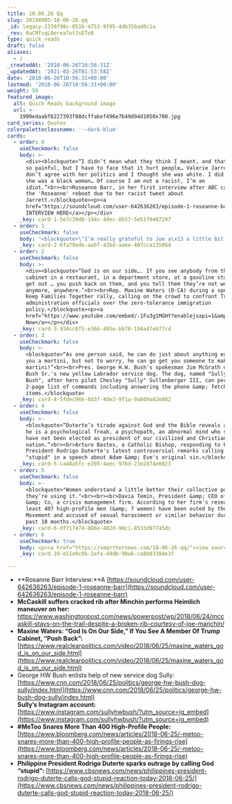 ```yaml
---
title: 18.06.26 Qq
slug: 20190905-18-06-26-qq
_id: legacy-2339f98c-051b-4752-9f05-4db356ad0c1a
_rev: 0aCMfzqL0erea7otJsETo0
type: quick_reads
draft: false
aliases:
  - /
_createdAt: '2018-06-26T10:56:31Z'
_updatedAt: '2021-03-26T01:53:58Z'
date: '2018-06-26T10:56:31+00:00'
lastmod: '2018-06-26T10:56:31+00:00'
weight: 50
featured_image:
  alt: Quick Reads background image
  url: >-
    1999edaabf6227393f88dcffabef496e7b49d94d1050x700.jpg
card_series: Quotes
colorpaletteclassname: '--dark-blue'
cards:
  - order: 0
    useCheckmark: false
    body: >-
      <div><blockquote>“I didn’t mean what they think I meant, and that’s what’s
      so painful, but I have to face that it hurt people… Valerie Jarrett, I
      don’t agree with her politics and I thought she was white. I did not know
      she was a black woman… Of course I am not a racist, I’m an
      idiot.”<br><br>Roseanne Barr, in her first interview after ABC cancelled
      the 'Roseanne' reboot due to her racist tweet about
      Jarrett.</blockquote><p><a
      href="https://soundcloud.com/user-642636263/episode-1-roseanne-barr">HEAR
      INTERVIEW HERE</a></p></div>
    _key: card-1-5e7c39d0-144c-4dec-8b57-5e51f0487297
  - order: 1
    useCheckmark: false
    body: "<blockquote>\"I’m really grateful to Joe a\x13 a little bit of a sore rib for a couple of weeks is no big deal.”<br><br>Senator Claire McCaskill (D-MO) joked she was avoiding hugs after fellow Senator Joe Manchin (D-WV) broke a rib while saving her with the Heimlich maneuver while she was choking. Manchin &amp; McCaskill are seen as 2 of the most vulnerable Sen Dems up for reelection this year, after Pres. Trump won both states by a landslide.</blockquote>"
    _key: card-2-6fa79ade-aabf-42bd-aaee-407cca135864
  - order: 2
    useCheckmark: false
    body: >-
      <div><blockquote>“God is on our side…. If you see anybody from that
      cabinet in a restaurant, in a department store, at a gasoline station, you
      get out … you push back on them, and you tell them they’re not welcome
      anymore, anywhere.’<br><br>Rep. Maxine Waters (D-CA) during a speech at a
      Keep Families Together rally, calling on the crowd to confront Trump
      administration officials over the zero-tolerance immigration
      policy.</blockquote><p><a
      href="https://www.youtube.com/embed/-1Fu3g1MGHY?enablejsapi=1&amp;autoplay=1&amp;rel=0">Watch
      Now</a></p></div>
    _key: card-3-934cc6f5-e366-495e-bb70-194a47e677cd
  - order: 3
    useCheckmark: false
    body: >-
      <blockquote>“As one person said, he can do just about anything except make
      you a martini, but not to worry, he can go get you someone to make you a
      martini!”<br><br>Pres. George H.W. Bush's spokesman Jim McGrath on the
      Bush Sr.'s new yellow Labrador service dog. The dog, named "Sully HW
      Bush", after hero pilot Chesley "Sully" Sullenberger III, can perform a
      2-page list of commands including answering the phone &amp; fetching
      items.</blockquote>
    _key: card-4-5fdec966-8d3f-4de3-9f1a-9a8d9a82e882
  - order: 4
    useCheckmark: false
    body: >-
      <blockquote>“Duterte’s tirade against God and the Bible reveals again that
      he is a psychological freak, a psychopath, an abnormal mind who should
      have not been elected as president of our civilized and Christian
      nation.”<br><br>Arturo Bastes, a Catholic Bishop, responding to Philippine
      President Rodrigo Duterte's latest controversial remarks calling god
      "stupid" in a speech about Adam &amp; Eve's original sin.</blockquote>
    _key: card-5-ca48a5fc-e205-4aec-976d-23e2874e0023
  - order: 5
    useCheckmark: false
    body: >-
      <blockquote>"Women understand a little better their collective power, and
      they’re using it."<br><br><br>Davia Temin, President &amp; CEO of Temin
      &amp; Co, a crisis management firm. According to her firm's research, at
      least 407 high-profile men (&amp; 7 women) have been outed by the #MeToo
      Movement and accused of sexual harassment or similar behavior during the
      past 18 months.</blockquote>
    _key: card-6-df717474-886e-402d-90c1-8533d97745dc
  - order: 6
    useCheckmark: true
    body: <p><a href="https://smarthernews.com/18-06-26-qq/">view sources</a></p>
    _key: card-10-e51e0c0b-2afa-49db-90a6-ca8b03384e3f

---
```

* **Rosanne Barr Interview:**A [https://soundcloud.com/user-642636263/episode-1-roseanne-barr](https://soundcloud.com/user-642636263/episode-1-roseanne-barr)
* **McCaskill suffers cracked rib after Minchin performs Heimlich maneuver on her:**  
https://www.washingtonpost.com/news/powerpost/wp/2018/06/24/mccaskill-stays-on-the-trail-despite-a-broken-rib-courtesy-of-joe-manchin/
* **Maxine Waters: “God Is On Our Side,” If You See A Member Of Trump Cabinet, “Push Back”:** [https://www.realclearpolitics.com/video/2018/06/25/maxine_waters_god_is_on_our_side.html](https://www.realclearpolitics.com/video/2018/06/25/maxine_waters_god_is_on_our_side.html)
* George HW Bush enlists help of new service dog Sully:  
[https://www.cnn.com/2018/06/25/politics/george-hw-bush-dog-sully/index.html](https://www.cnn.com/2018/06/25/politics/george-hw-bush-dog-sully/index.html)  
**Sully’s Instagram account:**  
[https://www.instagram.com/sullyhwbush/?utm_source=ig_embed](https://www.instagram.com/sullyhwbush/?utm_source=ig_embed)
* **#MeToo Snares More Than 400 High-Profile People:** [https://www.bloomberg.com/news/articles/2018-06-25/-metoo-snares-more-than-400-high-profile-people-as-firings-rise](https://www.bloomberg.com/news/articles/2018-06-25/-metoo-snares-more-than-400-high-profile-people-as-firings-rise)
* **Philippine President Rodrigo Duterte sparks outrage by calling God “stupid”:** [https://www.cbsnews.com/news/philippines-president-rodrigo-duterte-calls-god-stupid-reaction-today-2018-06-25/](https://www.cbsnews.com/news/philippines-president-rodrigo-duterte-calls-god-stupid-reaction-today-2018-06-25/)